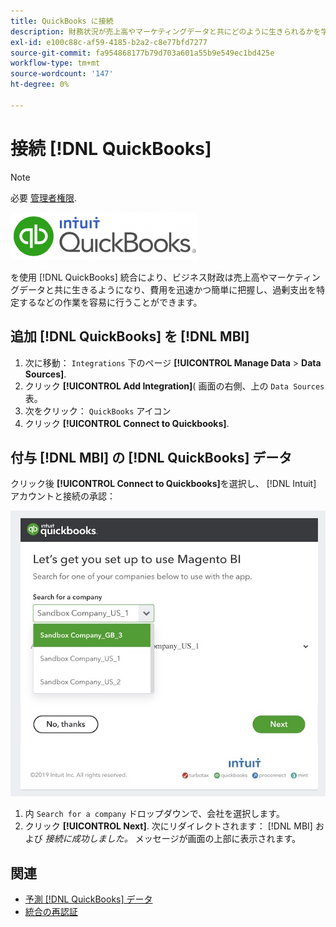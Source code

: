 ```yaml
---
title: QuickBooks に接続
description: 財務状況が売上高やマーケティングデータと共にどのように生きられるかを学び、費用を迅速かつ簡単に把握し、過剰支出を特定するなどの方法を学びます。
exl-id: e100c88c-af59-4185-b2a2-c8e77bfd7277
source-git-commit: fa954868177b79d703a601a55b9e549ec1bd425e
workflow-type: tm+mt
source-wordcount: '147'
ht-degree: 0%

---
```


# 接続 [!DNL QuickBooks]

>[!NOTE]
>
>必要 [管理者権限](../../../administrator/user-management/user-management.md).

![](../../../assets/Quickbooks.png)

を使用 [!DNL QuickBooks] 統合により、ビジネス財政は売上高やマーケティングデータと共に生きるようになり、費用を迅速かつ簡単に把握し、過剰支出を特定するなどの作業を容易に行うことができます。

## 追加 [!DNL QuickBooks] を [!DNL MBI]

1. 次に移動： `Integrations` 下のページ **[!UICONTROL Manage Data** > **Data Sources]**.
1. クリック **[!UICONTROL Add Integration]**( 画面の右側、上の `Data Sources` 表。
1. 次をクリック： `QuickBooks` アイコン
1. クリック **[!UICONTROL Connect to Quickbooks]**.

## 付与 [!DNL MBI] の [!DNL QuickBooks] データ

クリック後 **[!UICONTROL Connect to Quickbooks]**&#x200B;を選択し、 [!DNL Intuit] アカウントと接続の承認：

![](../../../assets/QuickBooks_App_Store_1.jpg)

1. 内 `Search for a company` ドロップダウンで、会社を選択します。
1. クリック **[!UICONTROL Next]**. 次にリダイレクトされます： [!DNL MBI] および *接続に成功しました。* メッセージが画面の上部に表示されます。

## 関連

* [予測 [!DNL QuickBooks] データ](../integrations/quickbooks-data.md)
* [統合の再認証](https://experienceleague.adobe.com/docs/commerce-knowledge-base/kb/how-to/mbi-reauthenticating-integrations.html?lang=en)
